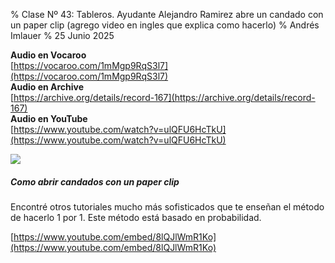 % Clase Nº 43: Tableros. Ayudante Alejandro Ramirez abre un candado con un paper clip (agrego video en ingles que explica como hacerlo)
% Andrés Imlauer
% 25 Junio 2025

**Audio en Vocaroo**    
[https://vocaroo.com/1mMgp9RqS3l7](https://vocaroo.com/1mMgp9RqS3l7)    
**Audio en Archive**    
[https://archive.org/details/record-167](https://archive.org/details/record-167)    
**Audio en YouTube**    
[https://www.youtube.com/watch?v=ulQFU6HcTkU](https://www.youtube.com/watch?v=ulQFU6HcTkU)    
    
![](https://blogger.googleusercontent.com/img/b/R29vZ2xl/AVvXsEgS1_4_3P6kFKx6h2ArdbqumTzd82SBjqNaXPI8VmuTHQQZL3iUbYm2_DA-7zRWh3JaT-hpBALgnPiU9dsPVBM1BtyMBRvqTwe0ikF4zNgeXKvT6wGjSMaJIk-RPkgSLWphc3fWvwnPkapreje9fvNgmR3kcG6gSATe_IleTQiBsihudE6fuaNvOEJVy3s/s4160/IMG_20250625_203200823.jpg)    

##### Como abrir candados con un paper clip

Encontré otros tutoriales mucho más sofisticados que te enseñan el método de hacerlo 1 por 1. Este método está basado en probabilidad.

[https://www.youtube.com/embed/8lQJlWmR1Ko](https://www.youtube.com/embed/8lQJlWmR1Ko)

